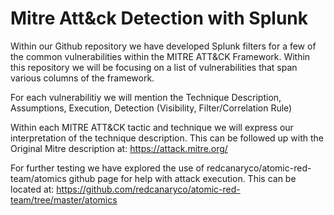 # Mitre Att&ck Detection with Splunk

Within our Github repository we have developed Splunk filters for a few of the common vulnerabilities within the MITRE ATT&CK Framework. Within this repository we will be focusing on a list of vulnerabilities that span various columns of the framework.

For each vulnerabilitiy we will mention the Technique Description, Assumptions, Execution, Detection (Visibility, Filter/Correlation Rule)

Within each MITRE ATT&CK tactic and technique we will express our interpretation of the technique description. This can be followed up with the Original Mitre description at: https://attack.mitre.org/ 

For further testing we have explored the use of redcanaryco/atomic-red-team/atomics github page for help with attack execution. This can be located at: https://github.com/redcanaryco/atomic-red-team/tree/master/atomics 

